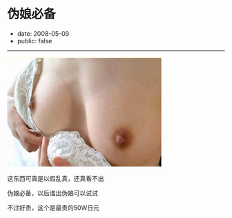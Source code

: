 # 伪娘必备

- date: 2008-05-09
- public: false

--------------------------


![](../../uploads/blogger/a.jpg)

这东西可真是以假乱真，还真看不出

伪娘必备，以后谁出伪娘可以试试

不过好贵，这个是最贵的50W日元
